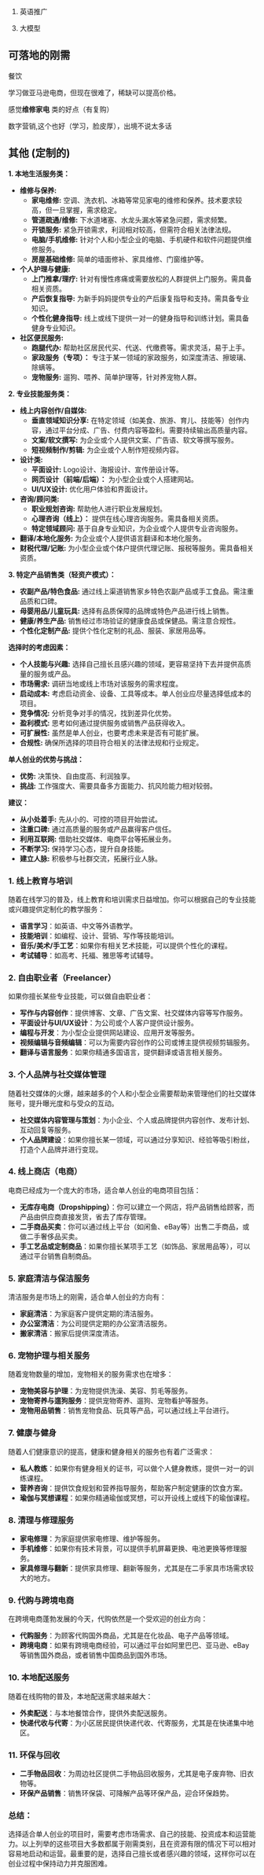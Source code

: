 1. 英语推广

<!-- 2. 代购 （竞争者 山姆） -->

3. 大模型

## 可落地的刚需

餐饮

学习做亚马逊电商，但现在很难了，稀缺可以提高价格。

感觉**维修家电** 类的好点（有复购）

数字营销,这个也好（学习，脸皮厚），出境不说太多话

## 其他 (定制的)
**1. 本地生活服务类：**

*   **维修与保养:**
    *   **家电维修:** 空调、洗衣机、冰箱等常见家电的维修和保养。技术要求较高，但一旦掌握，需求稳定。
    *   **管道疏通/维修:** 下水道堵塞、水龙头漏水等紧急问题，需求频繁。
    *   **开锁服务:** 紧急开锁需求，利润相对较高，但需符合相关法律法规。
    *   **电脑/手机维修:** 针对个人和小型企业的电脑、手机硬件和软件问题提供维修服务。
    *   **房屋基础维修:** 简单的墙面修补、家具维修、门窗维护等。
*   **个人护理与健康:**
    *   **上门推拿/理疗:** 针对有慢性疼痛或需要放松的人群提供上门服务。需具备相关资质。
    *   **产后恢复指导:** 为新手妈妈提供专业的产后康复指导和支持。需具备专业知识。
    *   **个性化健身指导:** 线上或线下提供一对一的健身指导和训练计划。需具备健身专业知识。
*   **社区便民服务:**
    *   **跑腿代办:** 帮助社区居民代买、代送、代缴费等。需求灵活，易于上手。
    *   **家政服务（专项）：** 专注于某一领域的家政服务，如深度清洁、擦玻璃、除螨等。
    *   **宠物服务:** 遛狗、喂养、简单护理等，针对养宠物人群。

**2. 专业技能服务类：**

*   **线上内容创作/自媒体:**
    *   **垂直领域知识分享:** 在特定领域（如美食、旅游、育儿、技能等）创作内容，通过平台分成、广告、付费内容等盈利。需要持续输出高质量内容。
    *   **文案/软文撰写:** 为企业或个人提供文案、广告语、软文等撰写服务。
    *   **短视频制作/剪辑:** 为企业或个人制作短视频内容。
*   **设计类:**
    *   **平面设计:** Logo设计、海报设计、宣传册设计等。
    *   **网页设计（前端/后端）：** 为小型企业或个人搭建网站。
    *   **UI/UX设计:** 优化用户体验和界面设计。
*   **咨询/顾问类:**
    *   **职业规划咨询:** 帮助他人进行职业发展规划。
    *   **心理咨询（线上）：** 提供在线心理咨询服务。需具备相关资质。
    *   **特定领域顾问:** 基于自身专业知识，为企业或个人提供专业咨询服务。
*   **翻译/本地化服务:** 为企业或个人提供语言翻译和本地化服务。
*   **财税代理/记账:** 为小型企业或个体户提供代理记账、报税等服务。需具备相关资质。

**3. 特定产品销售类（轻资产模式）：**

*   **农副产品/特色食品:** 通过线上渠道销售家乡特色农副产品或手工食品。需注重品质和口碑。
*   **母婴用品/儿童玩具:** 选择有品质保障的品牌或特色产品进行线上销售。
*   **健康/养生产品:** 销售经过市场验证的健康食品或保健品。需注意合规性。
*   **个性化定制产品:** 提供个性化定制的礼品、服装、家居用品等。

**选择时的考虑因素：**

*   **个人技能与兴趣:** 选择自己擅长且感兴趣的领域，更容易坚持下去并提供高质量的服务或产品。
*   **市场需求:** 调研当地或线上市场对该服务的需求程度。
*   **启动成本:** 考虑启动资金、设备、工具等成本。单人创业应尽量选择低成本的项目。
*   **竞争情况:** 分析竞争对手的情况，找到差异化优势。
*   **盈利模式:** 思考如何通过提供服务或销售产品获得收入。
*   **可扩展性:** 虽然是单人创业，也要考虑未来是否有可能扩展。
*   **合规性:** 确保所选择的项目符合相关的法律法规和行业规定。

**单人创业的优势与挑战：**

*   **优势:** 决策快、自由度高、利润独享。
*   **挑战:** 工作强度大、需要具备多方面能力、抗风险能力相对较弱。

**建议：**

*   **从小处着手:** 先从小的、可控的项目开始尝试。
*   **注重口碑:** 通过高质量的服务或产品赢得客户信任。
*   **利用互联网:** 借助社交媒体、电商平台等拓展业务。
*   **不断学习:** 保持学习心态，提升自身技能。
*   **建立人脉:** 积极参与社群交流，拓展行业人脉。

 
### 1. **线上教育与培训**
随着在线学习的普及，线上教育和培训需求日益增加。你可以根据自己的专业技能或兴趣提供定制化的教学服务：
- **语言学习**：如英语、中文等外语教学。
- **技能培训**：如编程、设计、营销、写作等技能培训。
- **音乐/美术/手工艺**：如果你有相关艺术技能，可以提供个性化的课程。
- **考试辅导**：如高考、托福、雅思等考试辅导。

### 2. **自由职业者（Freelancer）**
如果你擅长某些专业技能，可以做自由职业者：
- **写作与内容创作**：提供博客、文章、广告文案、社交媒体内容等写作服务。
- **平面设计与UI/UX设计**：为公司或个人客户提供设计服务。
- **编程与开发**：为小型企业提供网站建设、应用开发等服务。
- **视频编辑与音频编辑**：可以为需要内容创作的公司或博主提供视频剪辑服务。
- **翻译与语言服务**：如果你精通多国语言，提供翻译或语言相关服务。

### 3. **个人品牌与社交媒体管理**
随着社交媒体的火爆，越来越多的个人和小型企业需要帮助来管理他们的社交媒体账号，提升曝光度和与受众的互动。
- **社交媒体内容管理与策划**：为小企业、个人或品牌提供内容创作、发布计划、互动回复等服务。
- **个人品牌建设**：如果你擅长某一领域，可以通过分享知识、经验等吸引粉丝，打造个人品牌并进行变现。

### 4. **线上商店（电商）**
电商已经成为一个庞大的市场，适合单人创业的电商项目包括：
- **无库存电商（Dropshipping）**：你可以建立一个网店，将产品销售给顾客，而产品由供应商直接发货，省去了库存管理。
- **二手商品买卖**：你可以通过线上平台（如闲鱼、eBay等）出售二手商品，或做二手奢侈品买卖。
- **手工艺品或定制商品**：如果你擅长某项手工艺（如饰品、家居用品等），可以通过平台销售自制商品。

### 5. **家庭清洁与保洁服务**
清洁服务是市场上的刚需，适合单人创业的方向有：
- **家庭清洁**：为家庭客户提供定期的清洁服务。
- **办公室清洁**：为公司提供定期的办公室清洁服务。
- **搬家清洁**：搬家后提供深度清洁。

### 6. **宠物护理与相关服务**
随着宠物数量的增加，宠物相关的服务需求也在增多：
- **宠物美容与护理**：为宠物提供洗澡、美容、剪毛等服务。
- **宠物寄养与遛狗服务**：提供宠物寄养、遛狗、宠物看护等服务。
- **宠物用品销售**：销售宠物食品、玩具等产品，可以通过线上平台进行。

### 7. **健康与健身**
随着人们健康意识的提高，健康和健身相关的服务也有着广泛需求：
- **私人教练**：如果你有健身相关的证书，可以做个人健身教练，提供一对一的训练课程。
- **营养咨询**：提供饮食规划和营养指导服务，帮助客户制定健康的饮食方案。
- **瑜伽与冥想课程**：如果你精通瑜伽或冥想，可以开设线上或线下的瑜伽课程。

### 8. **清理与修理服务**
- **家电修理**：为家庭提供家电修理、维护等服务。
- **手机维修**：如果你有技术背景，可以提供手机屏幕更换、电池更换等修理服务。
- **家具修理与翻新**：提供家具修理、翻新等服务，尤其是在二手家具市场需求较大的地方。

### 9. **代购与跨境电商**
在跨境电商蓬勃发展的今天，代购依然是一个受欢迎的创业方向：
- **代购服务**：为顾客代购国外商品，尤其是在化妆品、电子产品等领域。
- **跨境电商**：如果有跨境电商经验，可以通过平台如阿里巴巴、亚马逊、eBay等销售国外商品，或者销售中国商品到国外市场。

### 10. **本地配送服务**
随着在线购物的普及，本地配送需求越来越大：
- **外卖配送**：与本地餐馆合作，提供外卖配送服务。
- **快递代收与代寄**：为小区居民提供快递代收、代寄服务，尤其是在快递集中地区。

### 11. **环保与回收**
- **二手物品回收**：为周边社区提供二手物品回收服务，尤其是电子废弃物、旧衣物等。
- **环保产品销售**：销售环保袋、可降解产品等环保产品，迎合环保趋势。

### 总结：
选择适合单人创业的项目时，需要考虑市场需求、自己的技能、投资成本和运营能力。以上列举的这些项目大多数都属于刚需类别，且在资源有限的情况下可以相对容易地启动和运营。最重要的是，选择自己擅长或者感兴趣的领域，这样你可以在创业过程中保持动力并克服困难。

